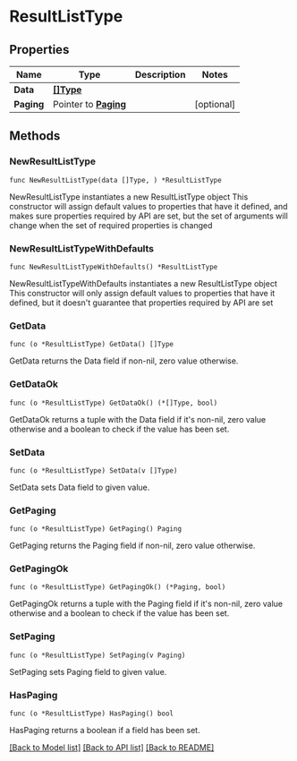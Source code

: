 # ResultListType

## Properties

Name | Type | Description | Notes
------------ | ------------- | ------------- | -------------
**Data** | [**[]Type**](Type.md) |  | 
**Paging** | Pointer to [**Paging**](Paging.md) |  | [optional] 

## Methods

### NewResultListType

`func NewResultListType(data []Type, ) *ResultListType`

NewResultListType instantiates a new ResultListType object
This constructor will assign default values to properties that have it defined,
and makes sure properties required by API are set, but the set of arguments
will change when the set of required properties is changed

### NewResultListTypeWithDefaults

`func NewResultListTypeWithDefaults() *ResultListType`

NewResultListTypeWithDefaults instantiates a new ResultListType object
This constructor will only assign default values to properties that have it defined,
but it doesn't guarantee that properties required by API are set

### GetData

`func (o *ResultListType) GetData() []Type`

GetData returns the Data field if non-nil, zero value otherwise.

### GetDataOk

`func (o *ResultListType) GetDataOk() (*[]Type, bool)`

GetDataOk returns a tuple with the Data field if it's non-nil, zero value otherwise
and a boolean to check if the value has been set.

### SetData

`func (o *ResultListType) SetData(v []Type)`

SetData sets Data field to given value.


### GetPaging

`func (o *ResultListType) GetPaging() Paging`

GetPaging returns the Paging field if non-nil, zero value otherwise.

### GetPagingOk

`func (o *ResultListType) GetPagingOk() (*Paging, bool)`

GetPagingOk returns a tuple with the Paging field if it's non-nil, zero value otherwise
and a boolean to check if the value has been set.

### SetPaging

`func (o *ResultListType) SetPaging(v Paging)`

SetPaging sets Paging field to given value.

### HasPaging

`func (o *ResultListType) HasPaging() bool`

HasPaging returns a boolean if a field has been set.


[[Back to Model list]](../README.md#documentation-for-models) [[Back to API list]](../README.md#documentation-for-api-endpoints) [[Back to README]](../README.md)


